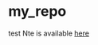 # my_repo
test
Nte is available [here](https//github.com/reyesrac/my_repo/blob/master/notebooks/Mod1.ipynb)
